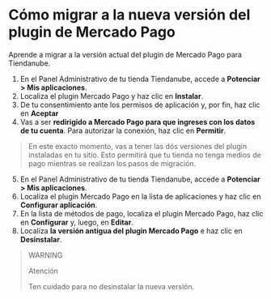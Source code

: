 # Cómo migrar a la nueva versión del plugin de Mercado Pago

Aprende a migrar a la versión actual del plugin de Mercado Pago para Tiendanube.

1. En el Panel Administrativo de tu tienda Tiendanube, accede a **Potenciar > Mis aplicaciones**. 
2. Localiza el plugin Mercado Pago y haz clic en **Instalar**.
3. De tu consentimiento ante los permisos de aplicación y, por fin, haz clic en **Aceptar**
4. Vas a ser **redirigido a Mercado Pago para que ingreses con los datos de tu cuenta**. Para autorizar la conexión, haz clic en **Permitir**.

> En este exacto momento, vas a tener las dós versiones del plugin instaladas en tu sitio. Esto permitirá que tu tienda no tenga medios de pago mientras se realizan los pasos de migración.

5. En el Panel Administrativo de tu tienda Tiendanube, accede a **Potenciar > Mis aplicaciones**. 
6. Localiza el plugin Mercado Pago en la lista de aplicaciones y haz clic en **Configurar aplicación**.
7. En la lista de métodos de pago, localiza el plugin Mercado Pago, haz clic en **Configurar** y, luego, en **Editar**.
8. Localiza **la versión antigua del plugin Mercado Pago** e haz clic en **Desinstalar**.

> WARNING
>
> Atención
>
> Ten cuidado para no desinstalar la nueva versión.